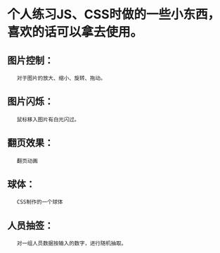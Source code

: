 # 个人练习JS、CSS时做的一些小东西，喜欢的话可以拿去使用。

##  图片控制：
       对于图片的放大、缩小、旋转、拖动。

## 图片闪烁：
       鼠标移入图片有白光闪过。

## 翻页效果：
       翻页动画

## 球体：
       CSS制作的一个球体

## 人员抽签：
       对一组人员数据按输入的数字，进行随机抽取。
        
